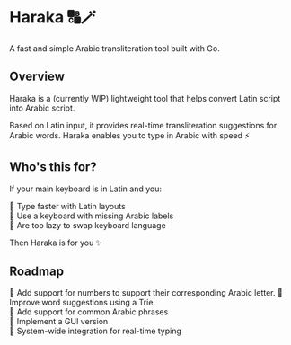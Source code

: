 # Haraka 🔠🪄

A fast and simple Arabic transliteration tool built with Go.

## Overview

Haraka is a (currently WIP) lightweight tool that helps convert Latin script into Arabic script. 

Based on Latin input, it provides real-time transliteration suggestions for Arabic words. Haraka enables you to type in Arabic with speed ⚡ 

## Who's this for?

If your main keyboard is in Latin and you:  

🔹 Type faster with Latin layouts  
🔹 Use a keyboard with missing Arabic labels  
🔹 Are too lazy to swap keyboard language

Then Haraka is for you ✨

## Roadmap

🔹 Add support for numbers to support their corresponding Arabic letter.
🔹 Improve word suggestions using a Trie  
🔹 Add support for common Arabic phrases  
🔹 Implement a GUI version  
🔹 System-wide integration for real-time typing  
